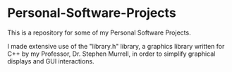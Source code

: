 # Personal-Software-Projects
This is a repository for some of my Personal Software Projects. 

I made extensive use of the "library.h" library, a graphics library written for C++ by my Professor, Dr. Stephen Murrell, in order to simplify graphical displays and GUI interactions.
